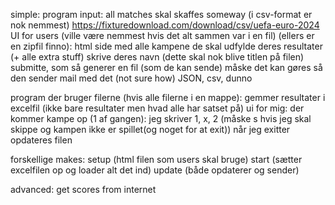 simple:
program input: all matches 
    skal skaffes someway (i csv-format er nok nemmest)
    https://fixturedownload.com/download/csv/uefa-euro-2024
UI for users (ville være nemmest hvis det alt sammen var i en fil) (ellers er en zipfil finno):
    html side med alle kampene
    de skal udfylde deres resultater (+ alle extra stuff)
    skrive deres navn (dette skal nok blive titlen på filen)
    submitte, som så generer en fil (som de kan sende)
        måske det kan gøres så den sender mail med det (not sure how)
        JSON, csv, dunno
        
program der bruger filerne (hvis alle filerne i en mappe):
    gemmer resultater i excelfil (ikke bare resultater men hvad alle har satset på)
    ui for mig: 
        der kommer kampe op (1 af gangen):
            jeg skriver 1, x, 2 (måske s hvis jeg skal skippe og kampen ikke er spillet(og noget for at exit))
            når jeg exitter opdateres filen
            
forskellige makes:
setup (html filen som users skal bruge)
start (sætter excelfilen op og loader alt det ind)
update (både opdaterer og sender)



advanced:
get scores from internet
